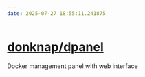 ```yaml
---
date: 2025-07-27 18:55:11.241875
---
```


# [donknap/dpanel](https://github.com/donknap/dpanel)

Docker management panel with web interface